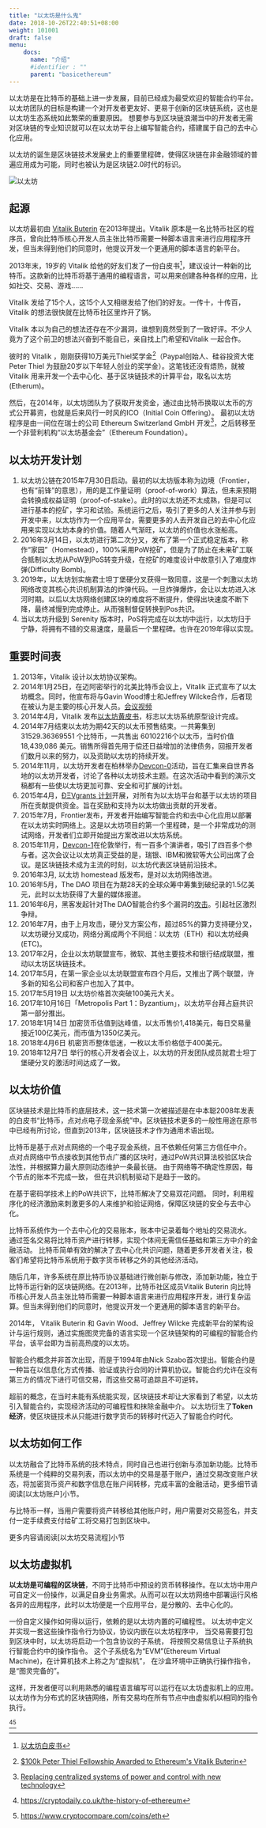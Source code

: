 ```yaml
---
title: "以太坊是什么鬼"
date: 2018-10-26T22:40:51+08:00
weight: 101001
draft: false
menu:
    docs:
      name: "介绍"
      #identifier : ""
      parent: "basicethereum"
---
```


以太坊是在比特币的基础上进一步发展，目前已经成为最受欢迎的智能合约平台。
以太坊团队的目标是构建一个对开发者更友好、更易于创新的区块链系统，这也是以太坊生态系统如此繁荣的重要原因。
想要参与到区块链浪潮当中的开发者无需对区块链的专业知识就可以在以太坊平台上编写智能合约，搭建属于自己的去中心化应用。

以太坊的诞生是区块链技术发展史上的重要里程碑，使得区块链在非金融领域的普遍应用成为可能，同时也被认为是区块链2.0时代的标识。

![以太坊](/images/content/ethereum-home.png)
 
## 起源

以太坊最初由 [Vitalik Buterin](./) 在2013年提出。Vitalik 原本是一名比特币社区的程序员，曾向比特币核心开发人员主张比特币需要一种脚本语言来进行应用程序开发，但当未得到他们的同意时，他提议开发一个更通用的脚本语言的新平台。 

2013年末，19岁的 Vitalik 给他的好友们发了一份白皮书[^1]，建议设计一种新的比特币。这款新的比特币将基于通用的编程语言，可以用来创建各种各样的应用，比如社交、交易、游戏……

Vitalik 发给了15个人，这15个人又相继发给了他们的好友。一传十，十传百，Vitalik 的想法很快就在比特币社区里炸开了锅。

Vitalik 本以为自己的想法还存在不少漏洞，谁想到竟然受到了一致好评。不少人竟为了这个前卫的想法兴奋到不能自已，亲自找上门希望和Vitalik 一起合作。

彼时的 Vitalik ，刚刚获得10万美元Thiel奖学金[^3]（Paypal创始人、硅谷投资大佬 Peter Thiel 为鼓励20岁以下年轻人创业的奖学金）。这笔钱还没有焐热，就被 Vitalik 用来开发一个去中心化、基于区块链技术的计算平台，取名以太坊(Etherum)。

然后，在2014年，以太坊团队为了获取开发资金，通过由比特币换取以太币的方式公开募资，也就是后来风行一时风的ICO（Initial Coin Offering）。
最初以太坊程序是由一间位在瑞士的公司 Ethereum Switzerland GmbH 开发[^2]，之后转移至一个非营利机构“以太坊基金会”（Ethereum Foundation）。

## 以太坊开发计划

1. 以太坊公链在2015年7月30日启动。最初的以太坊版本称为边境（Frontier，也有“前锋”的意思），用的是工作量证明（proof-of-work）算法，但未来预期会转换成权益证明（proof-of-stake）。此时的以太坊还不太成熟，但是可以进行基本的挖矿，学习和试验。系统运行之后，吸引了更多的人关注并参与到开发中来，以太坊作为一个应用平台，需要更多的人去开发自己的去中心化应用来实现以太坊本身的价值。随着人气渐旺，以太坊的价值也水涨船高。
2. 2016年3月14日，以太坊进行第二次分叉，发布了第一个正式稳定版本，称作“家园”（Homestead），100%采用PoW挖矿，但是为了防止在未来矿工联合抵制以太坊从PoW到PoS转变升级，在挖矿的难度设计中故意引入了难度炸弹(Difficulty Bomb)。
3.  2019年，以太坊划实施君士坦丁堡硬分叉获得一致同意，这是一个刺激以太坊网络改变其核心共识机制算法的炸弹代码。一旦炸弹爆炸，会让以太坊进入冰河时期。以后以太坊网络创建区块的难度将不断提升，使得出块速度不断下降，最终减慢到完成停止。从而强制督促转换到Pos共识。
4. 当以太坊升级到 Serenity 版本时，PoS将完成在以太坊中运行，以太坊归于宁静，将拥有不错的交易速度，是最后一个里程碑。也许在2019年得以实现。

## 重要时间表

1. 2013年，Vitalik 设计以太坊协议架构。
2. 2014年1月25日，在迈阿密举行的北美比特币会议上，Vitalik 正式宣布了以太坊概念。同时，他宣布将与Gavin Wood博士和Jeffrey Wilcke合作，后者现在被认为是主要的核心开发人员。[会议视频](https://www.youtube.com/watch?v=l9dpjN3Mwps)
3. 2014年4月，Vitalik 发布[以太坊黄皮书](https://github.com/yuange1024/ethereum_yellowpaper)，标志以太坊系统原型设计完成。
4. 2014年7月结束以太坊为期42天的以太币预售结束。一共筹集到 31529.36369551 个比特币，一共售出 60102216个以太币，当时价值 18,439,086 美元。销售所得首先用于偿还日益增加的法律债务，回报开发者们数月以来的努力，以及资助以太坊的持续开发。 
5. 2014年11月，以太坊开发者在柏林举办[Devcon-0](https://blog.ethereum.org/2014/12/05/d%CE%BEvcon-0-recap/)活动，旨在汇集来自世界各地的以太坊开发者，讨论了各种以太坊技术主题。在这次活动中看到的演示文稿都有一些使以太坊更加可靠、安全和可扩展的计划。
6. 2015年4月，[ÐΞVgrants 计划](https://blog.ethereum.org/2015/04/07/devgrants-help/)开展，对所有为以太坊平台和基于以太坊的项目所在贡献提供资金。旨在奖励和支持为以太坊做出贡献的开发者。
7. 2015年7月，Frontier发布，开发者开始编写智能合约和去中心化应用以部署在以太坊实时网络上。这是以太坊项目的第一个里程碑，是一个非常成功的测试网络，开发者们立即开始提出方案改进以太坊系统。
8. 2015年11月，[Devcon-1](https://www.youtube.com/playlist?list=PLJqWcTqh_zKHQUFX4IaVjWjfT2tbS4NVk)在伦敦举行，有一百多个演讲者，吸引了四百多个参与者。这次会议让以太坊真正受益的是，瑞银、IBM和微软等大公司出席了会议。是区块链技术成为主流的时刻，以太坊代表区块链前沿技术。
9. 2016年3月, 以太坊 homestead 版发布，是对以太坊网络改进。
11. 2016年5月，The DAO 项目在为期28天的全球众筹中筹集到破纪录的1.5亿美元，此时以太坊获得了大量的媒体报道。
12. 2016年6月，黑客发起针对The DAO智能合约多个漏洞的[攻击](https://www.8btc.com/article/97819)。引起社区激烈争辩。
13. 2016年7月，由于上月攻击，硬分叉方案公布，超过85%的算力支持硬分叉，以太坊硬分叉成功，网络分离成两个不同组：以太坊（ETH）和以太坊经典(ETC)。
14. 2017年2月，企业以太坊联盟宣布，微软、其他主要技术和银行结成联盟，推动以太坊区块链技术。
15. 2017年5月，在第一家企业以太坊联盟宣布四个月后，又推出了两个联盟，许多新的知名公司和客户也加入了其中。 
16. 2017年5月19日	以太坊价格首次突破100美元大关。 
17. 2017年10月16日「Metropolis Part 1：Byzantium」，以太坊平台拜占庭共识第一部分推出。
18. 2018年1月14日	加密货币估值到达峰值，以太币售价1,418美元，每日交易量接近100亿美元，而市值为1350亿美元。
19. 2018年4月6日 机密货币整体低迷，一枚以太币价格低于400美元。 
20. 2018年12月7日 举行的核心开发者会议上，以太坊的开发团队成员就君士坦丁堡硬分叉的激活时间达成了一致。

## 以太坊价值

区块链技术是比特币的底层技术，这一技术第一次被描述是在中本聪2008年发表的白皮书“比特币，点对点电子现金系统”中。区块链技术更多的一般性用途在原书中已经有所讨论，但直到2013年，区块链技术才作为通用术语出现。

比特币是基于点对点网络的一个电子现金系统，且不依赖任何第三方信任中介。
点对点网络中节点接收到其他节点广播的区块时，通过PoW共识算法校验区块合法性，并根据算力最大原则动态维护一条最长链。
由于网络等不确定性原因，每个节点的账本不完成一致，
但在共识机制驱动下是趋于一致的。

在基于密码学技术上的PoW共识下，比特币解决了交易双花问题。
同时，利用程序化的经济激励来刺激更多的人来维护和验证网络，保障区块链的安全与去中心化。

比特币系统作为一个去中心化的交易账本，账本中记录着每个地址的交易流水。
通过签名交易将比特币资产进行转移，实现个体间无需信任基础和第三方中介的金融活动。
比特币简单有效的解决了去中心化共识问题，随着更多开发者关注，极客们希望将比特币系统用于数字货币转移之外的其他经济活动。

随后几年，许多系统在原比特币协议基础进行微创新与修改，添加新功能，独立于比特币运行新的区块链网络。在2013年，比特币社区成员Vitalik Buterin 向比特币核心开发人员主张比特币需要一种脚本语言来进行应用程序开发，进行复杂运算。但当未得到他们的同意时，他提议开发一个更通用的脚本语言的新平台。

2014年， Vitalik Buterin 和 Gavin Wood、Jeffrey Wilcke 完成新平台的架构设计与运行规则，通过实施图灵完备的语言实现一个区块链架构的可编程的智能合约平台，该平台即为当前高热度的以太坊。

智能合约概念并非首次出现，而是于1994年由Nick Szabo首次提出。智能合约是一种旨在以信息化方式传播、验证或执行合同的计算机协议。智能合约允许在没有第三方的情况下进行可信交易，而这些交易可追踪且不可逆转。

超前的概念，在当时未能有系统能实现，区块链技术却让大家看到了希望，以太坊引入智能合约，实现经济活动的可编程性和抹除金融中介。
以太坊衍生了**Token 经济**，使区块链技术从只能进行数字货币的转移时代迈入了智能合约时代。
  

## 以太坊如何工作

以太坊融合了比特币系统的技术特点，同时自己也进行创新与添加新功能。比特币系统是一个纯粹的交易列表，而以太坊中的交易是基于账户，通过交易改变账户状态，将加密货币资产和数字信息在账户间转移，完成丰富的金融活动，更多细节请阅读[以太坊账户]小节。

与比特币一样，当用户需要将资产转移给其他账户时，用户需要对交易签名，并支付一定手续费支付给矿工将交易打包到区块中。

更多内容请阅读[以太坊交易流程]小节

## 以太坊虚拟机

**以太坊是可编程的区块链**，不同于比特币中预设的货币转移操作。在以太坊中用户可自定义一份操作，以满足自身业务需求。从而可以在以太坊网络中部署运行风格各异的应用程序，此时以太坊便是一个应用平台，是分散的、去中心化的。

一份自定义操作如何得以运行，依赖的是以太坊内置的可编程性。
以太坊中定义并实现一套这些操作指令行为协议，协议内嵌在以太坊程序中，
当交易需要打包到区块中时，以太坊将启动一个包含协议的子系统，
将按照交易信息让子系统执行智能合约中的操作指令。
这个子系统名为“EVM”(Ethereum Virtual Machine)，在计算机技术上称之为“虚拟机”，
在沙盒环境中正确执行操作指令，是“图灵完备的”。

这样，开发者便可以利用熟悉的编程语言编写可以运行在以太坊虚拟机上的应用。以太坊作为分布式的区块链网络，所有交易均在所有节点中由虚拟机以相同的指令执行。


[^4][^5]
[^1]: [以太坊白皮书]([https://github.com/ethereum/wiki/wiki/White-Paper)
[^2]: [Replacing centralized systems of power and control with new technology](https://www.theepochtimes.com/the-entrepreneur-joe-lubin-coo-of-ethereum_668104.html)
[^3]: [$100k Peter Thiel Fellowship Awarded to Ethereum's Vitalik Buterin](https://www.coindesk.com/peter-thiel-fellowship-ethereum-vitalik-buterin/)
[^4]: https://cryptodaily.co.uk/the-history-of-ethereum
[^5]: https://www.cryptocompare.com/coins/eth
 
